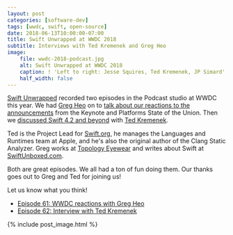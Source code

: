 ```yaml
---
layout: post
categories: [software-dev]
tags: [wwdc, swift, open-source]
date: 2018-06-13T10:00:00-07:00
title: Swift Unwrapped at WWDC 2018
subtitle: Interviews with Ted Kremenek and Greg Heo
image:
    file: wwdc-2018-podcast.jpg
    alt: Swift Unwrapped at WWDC 2018
    caption: ! 'Left to right: Jesse Squires, Ted Kremenek, JP Simard'
    half_width: false
---
```


[Swift Unwrapped](https://spec.fm/podcasts/swift-unwrapped) recorded two episodes in the Podcast studio at WWDC this year. We had [Greg Heo](https://gregheo.com) on to [talk about our reactions to the announcements](https://spec.fm/podcasts/swift-unwrapped/154581) from the Keynote and Platforms State of the Union. Then we [discussed Swift 4.2 and beyond](https://spec.fm/podcasts/swift-unwrapped/154699) with [Ted Kremenek](https://twitter.com/tkremenek).

<!--excerpt-->

Ted is the Project Lead for [Swift.org](https://swift.org), he manages the Languages and Runtimes team at Apple, and he's also the original author of the Clang Static Analyzer. Greg works at [Topology Eyewear](https://www.topologyeyewear.com) and writes about Swift at [SwiftUnboxed.com](https://swiftunboxed.com).

Both are great episodes. We all had a ton of fun doing them. Our thanks goes out to Greg and Ted for joining us!

Let us know what you think!

- [Episode 61: WWDC reactions with Greg Heo](https://spec.fm/podcasts/swift-unwrapped/154581)
- [Episode 62: Interview with Ted Kremenek](https://spec.fm/podcasts/swift-unwrapped/154699)

{% include post_image.html %}
